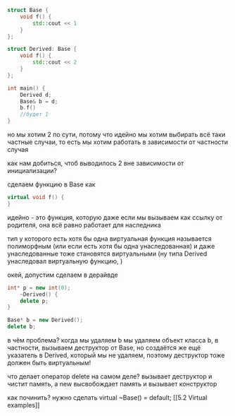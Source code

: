 ```cpp
struct Base {
	void f() {
		std::cout << 1
	}
};

struct Derived: Base {
	void f() {
		std::cout << 2
	}
};

int main() {
	Derived d;
	Base& b = d;
	b.f()
	//будет 1
}
```

но мы хотим 2 по сути, потому что идейно мы хотим выбирать всё таки частные случаи, то есть мы хотим работать в зависимости от частности случая

как нам добиться, чтоб выводилось 2 вне зависимости от инициализации?

сделаем функцию в Base как
```cpp
virtual void f() {
}
```

идейно - это функция, которую даже если мы вызываем как ссылку от родителя, она всё равно работает для наследника

тип у которого есть хотя бы одна виртуальная функция называется полиморфным (или если есть хотя бы одна унаследованная) и даже унаследованные тоже становятся виртуальными (ну типа Derived унаследовал виртуальную функцию, )


окей, допустим сделаем в дерайвде
```cpp
int* p = new int(0);
	~Derived() {
	delete p;
}

Base* b = new Derived();
delete b;
```
в чём проблема? когда мы удаляем b мы удаляем объект класса b, в частности, вызываем деструктор от Base, но создаётся же ещё указатель в Derived, который мы не удаляем, поэтому деструктор тоже должен быть виртуальным!

что делает оператор delete на самом деле?
вызывает деструктор и чистит память, а new высвобождает память и вызывает конструктор

как починить?
нужно сделать virtual ~Base() = default;
[[5.2 Virtual examples]]
